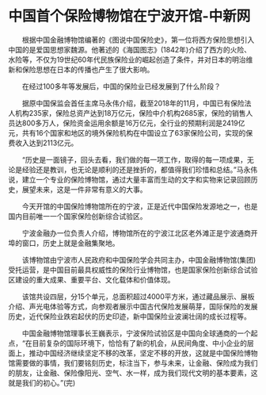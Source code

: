 # 中国首个保险博物馆在宁波开馆-中新网

　　根据中国金融博物馆编著的《图说中国保险史》，第一位将西方保险思想引入中国的是爱国思想家魏源。他著述的《海国图志》(1842年)介绍了西方的火险、水险等，不仅为19世纪60年代民族保险业的崛起创造了条件，并对日本的明治维新和保险思想在日本的传播也产生了很大影响。


　　在经过100多年等发展后，中国的保险业已经发展到了什么阶段？

　　据原中国保监会首任主席马永伟介绍，截至2018年的11月，中国已有保险法人机构235家，保险总资产达到18万亿元，保险中介机构2685家，保险的销售人员达800多万人，保险资金运用余额是16万亿元，全行业的预期利润是2419亿元，共有16个国家和地区的境外保险机构在中国设立了63家保险公司，实现的保费收入达到2113亿元。

　　“历史是一面镜子，回头去看，我们做的每一项工作，取得的每一项成果，无论是经验还是教训，也无论是顺利的还是挫折的，都值得我们珍惜和总结。”马永伟说，建立一个专业的保险博物馆，通过大量丰富而生动的文字和实物来记录回顾历史，展望未来，这是一件非常有意义的大事。

　　今天开馆的中国保险博物馆所在的宁波，正是近代中国保险发源地之一，也是国内目前唯一一个国家保险创新综合试验区。

　　宁波金融办一位负责人介绍，博物馆所在的宁波江北区老外滩正是宁波通商开埠的窗口，历史上就是金融集聚地。

　　该博物馆由宁波市人民政府和中国保险学会共同主办，中国金融博物馆(集团)受托运营，是中国目前最具权威性的保险行业博物馆，也是国家保险创新综合试验区建设的重大成果、重要平台、文化载体和价值体现。

　　该馆共设四层，分15个单元，总面积超过4000平方米，通过藏品展示、展板介绍、声光电体验等方式，向参观者展示中国古代保险发展萌芽，国际保险的发展历史，近代保险业跌宕起伏的历史印迹，新中国保险业波澜壮阔的成长过程等。

　　中国金融博物馆理事长王巍表示，宁波保险试验区是中国向全球通商的一个起点，“在目前复杂的国际环境下，恰恰有了新的机会，从民间角度、中小企业的层面上，推动中国经济继续坚定不移的改革，坚定不移的开放，这就是中国保险博物馆需要做的事情，我们要铭刻历史，标注当下，参与未来，让金融、保险成为我们的朋友，让金融、保险像阳光、空气、水一样，成为我们现代文明的基本要素，这就是我们的初心。”(完)
